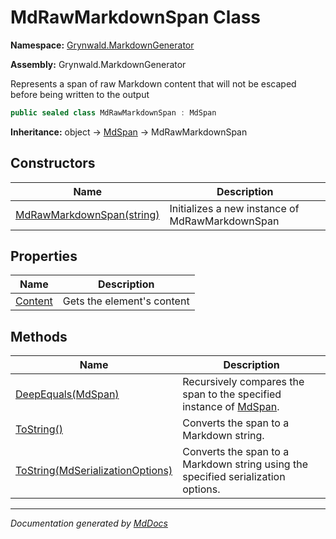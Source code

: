 # MdRawMarkdownSpan Class

**Namespace:** [Grynwald.MarkdownGenerator](../index.md)

**Assembly:** Grynwald.MarkdownGenerator

Represents a span of raw Markdown content that will not be escaped before being written to the output

```csharp
public sealed class MdRawMarkdownSpan : MdSpan
```

**Inheritance:** object → [MdSpan](../MdSpan/index.md) → MdRawMarkdownSpan

## Constructors

| Name                                               | Description                                     |
| -------------------------------------------------- | ----------------------------------------------- |
| [MdRawMarkdownSpan(string)](constructors/index.md) | Initializes a new instance of MdRawMarkdownSpan |

## Properties

| Name                             | Description                |
| -------------------------------- | -------------------------- |
| [Content](properties/Content.md) | Gets the element's content |

## Methods

| Name                                                                                   | Description                                                                              |
| -------------------------------------------------------------------------------------- | ---------------------------------------------------------------------------------------- |
| [DeepEquals(MdSpan)](methods/DeepEquals.md)                                            | Recursively compares the span to the specified instance of [MdSpan](../MdSpan/index.md). |
| [ToString()](methods/ToString.md#tostring)                                             | Converts the span to a Markdown string.                                                  |
| [ToString(MdSerializationOptions)](methods/ToString.md#tostringmdserializationoptions) | Converts the span to a Markdown string using the specified serialization options.        |

___

*Documentation generated by [MdDocs](https://github.com/ap0llo/mddocs)*
